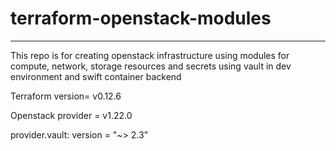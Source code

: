 # terraform-openstack-modules
--------------------------------------------------------------------------------------------------------------
This repo is for creating openstack infrastructure using modules for compute, network, storage resources and secrets using vault in dev environment and swift container backend

Terraform version= v0.12.6

Openstack provider = v1.22.0

provider.vault: version = "~> 2.3"


